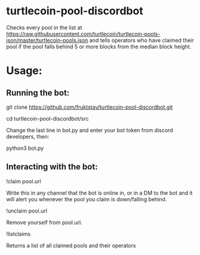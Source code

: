 # turtlecoin-pool-discordbot

Checks every pool in the list at https://raw.githubusercontent.com/turtlecoin/turtlecoin-pools-json/master/turtlecoin-pools.json and tells operators who have claimed their pool if the pool falls behind 5 or more blocks from the median block height.

# Usage:

## Running the bot:

git clone https://github.com/fruktstav/turtlecoin-pool-discordbot.git

cd turtlecoin-pool-discordbot/src

Change the last line in bot.py and enter your bot token from discord developers, then:

python3 bot.py

## Interacting with the bot:

!claim pool.url

Write this in any channel that the bot is online in, or in a DM to the bot and it will alert you whenever the pool you claim is down/falling behind.

!unclaim pool.url

Remove yourself from pool.url.

!listclaims

Returns a list of all claimed pools and their operators
